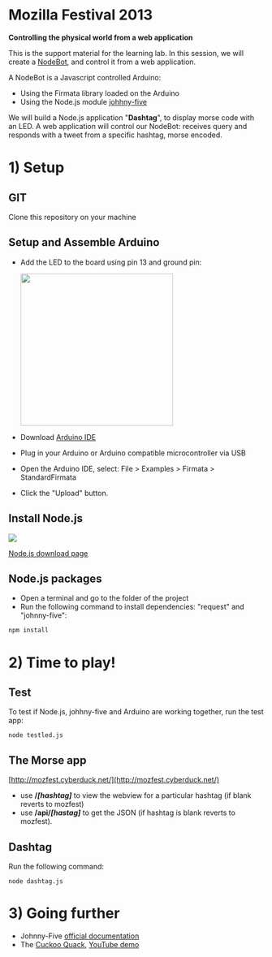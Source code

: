 # Mozilla Festival 2013
**Controlling the physical world from a web application**


This is the support material for the learning lab.
In this session, we will create a [NodeBot](http://www.voodootikigod.com/nodebots-the-rise-of-js-robotics), and control it from a web application. 

A NodeBot is a Javascript controlled Arduino:

- Using the Firmata library loaded on the Arduino
- Using the Node.js module [johhny-five](https://github.com/rwaldron/johnny-five) 
 
We will build a Node.js application "**Dashtag**", to display morse code with an LED.
A web application will control our NodeBot: receives query and responds with a tweet from a specific hashtag, morse encoded.


# 1) Setup

## GIT
Clone this repository on your machine

## Setup and Assemble Arduino
- Add the LED to the board using pin 13 and ground pin:

  <img src="http://mozfest.cyberduck.net/assets/images/board_off.png" width="300"> 
- Download [Arduino IDE](http://arduino.cc/en/main/software)
- Plug in your Arduino or Arduino compatible microcontroller via USB
- Open the Arduino IDE, select: File > Examples > Firmata > StandardFirmata
- Click the "Upload" button.

## Install Node.js
<img src="http://nodejs.org/images/logos/nodejs-dark.png">

[Node.js download page](http://nodejs.org/download/)

## Node.js packages
- Open a terminal and go to the folder of the project
- Run the following command to install dependencies: "request" and "johnny-five":
``` 
npm install
```

# 2) Time to play!

## Test 
To test if Node.js, johhny-five and Arduino are working together, run the test app:

``` 
node testled.js
```
## The Morse app
[http://mozfest.cyberduck.net/](http://mozfest.cyberduck.net/)
 
- use **/*[hashtag]*** to view the webview for a particular hashtag (if blank reverts to mozfest)
- use **/api/*[hastag]*** to get the JSON (if hashtag is blank reverts to mozfest).

## Dashtag

Run the following command:

``` 
node dashtag.js
```

# 3) Going further

- Johnny-Five [official documentation](https://github.com/rwaldron/johnny-five)
- The [Cuckoo Quack](http://www.cyber-duck.co.uk/blog/the-cuckoo-quack), [YouTube demo](http://youtu.be/m3Glp4Pkcuk)
 
